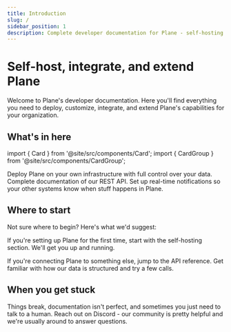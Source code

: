 ```yaml
---
title: Introduction
slug: /
sidebar_position: 1
description: Complete developer documentation for Plane - self-hosting guides, REST API reference, webhooks, authentication, and tools for building custom integrations and applications.
---
```


# Self-host, integrate, and extend Plane

Welcome to Plane's developer documentation. Here you'll find everything you need to deploy, customize, integrate, and extend Plane's capabilities for your organization.

## What's in here

import { Card } from '@site/src/components/Card';
import { CardGroup } from '@site/src/components/CardGroup';

<CardGroup cols={3}>
  <Card title="Self-Hosting" icon="FaServer" href="/self-hosting/overview">
    Deploy Plane on your own infrastructure with full control over your data.
  </Card>
  <Card title="API Reference" icon="FaCode" href="/api/introduction">
    Complete documentation of our REST API.
  </Card>
  <Card title="Webhooks" icon="FaBolt" href="/webhooks/overview">
    Set up real-time notifications so your other systems know when stuff happens in Plane.
  </Card>
</CardGroup>

## Where to start
Not sure where to begin? Here's what we'd suggest:

If you're setting up Plane for the first time, start with the self-hosting section. We'll get you up and running.

If you're connecting Plane to something else, jump to the API reference. Get familiar with how our data is structured and try a few calls.

## When you get stuck
Things break, documentation isn't perfect, and sometimes you just need to talk to a human. 
Reach out on Discord - our community is pretty helpful and we're usually around to answer questions.